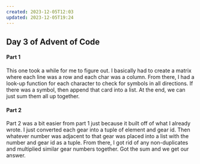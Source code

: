 ```yaml
---
created: 2023-12-05T12:03
updated: 2023-12-05T19:24
---
```


## Day 3 of Advent of Code

#### Part 1
This one took a while for me to figure out. I basically had to create a matrix where each line was a row and each char was a column. From there, I had a look-up function for each character to check for symbols in all directions. If there was a symbol, then append that card into a list. At the end, we can just sum them all up together.

#### Part 2
Part 2 was a bit easier from part 1 just because it built off of what I already wrote. I just converted each gear into a tuple of element and gear id. Then whatever number was adjacent to that gear was placed into a list with the number and gear id as a tuple. From there, I got rid of any non-duplicates and multiplied similar gear numbers together. Got the sum and we get our answer.
